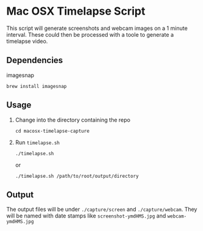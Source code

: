 # Mac OSX Timelapse Script

This script will generate screenshots and webcam images on a 1 minute interval. These could then be processed with a toole to generate a timelapse video.

## Dependencies

imagesnap

```
brew install imagesnap
```

## Usage

1. Change into the directory containing the repo

    ```
    cd macosx-timelapse-capture
    ```

2. Run `timelapse.sh`

    ```
    ./timelapse.sh
    ```

    or
    
    ```
    ./timelapse.sh /path/to/root/output/directory
    ```

## Output

The output files will be under `./capture/screen` and `./capture/webcam`. They will be named with date stamps like `screenshot-ymdHMS.jpg` and `webcam-ymdHMS.jpg`

